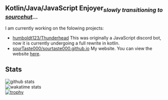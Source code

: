 ## Kotlin/Java/JavaScript Enjoyer<sub>_slowly transitioning to [sourcehut](https://git.sr.ht/~sourtaste000/)..._</sub>
I am currently working on the folowing projects:
- [humboldt123/Thunderhead](https://github.com/humboldt123/thunderhead/) This was originally a JavaScript discord bot, now it is currently undergoing a full rewrite in kotlin.  
- [sourTaste000/sourtaste000.github.io](https://github.com/sourTaste000/sourtaste000.github.io) My website. You can view the website [here](https://sourtaste000.dev).
## Stats
![github stats](https://github-readme-stats.vercel.app/api?username=sourTaste000&count_private=true&include_all_commits=true)  
![wakatime stats](https://github-readme-stats.vercel.app/api/wakatime?username=sourTaste000&layout=compact)  
[![trophy](https://github-profile-trophy.vercel.app/?username=sourTaste000)](https://github.com/ryo-ma/github-profile-trophy)
